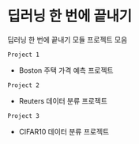 # 딥러닝 한 번에 끝내기

딥러닝 한 번에 끝내기 모듈 프로젝트 모음

`Project 1`
- Boston 주택 가격 예측 프로젝트

`Project 2`
- Reuters 데이터 분류 프로젝트

`Project 3`
- CIFAR10 데이터 분류 프로젝트